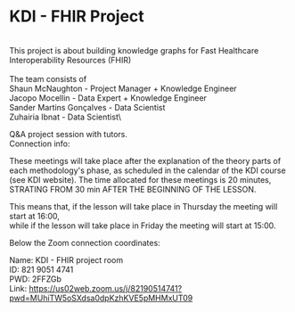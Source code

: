 # KDI - FHIR Project
\
This project is about building knowledge graphs for Fast Healthcare Interoperability Resources (FHIR)\
\
The team consists of\
Shaun McNaughton - Project Manager + Knowledge Engineer\
Jacopo Mocellin - Data Expert + Knowledge Engineer\
Sander Martins Gonçalves - Data Scientist\
Zuhairia Ibnat - Data Scientist\




Q&A project session with tutors.\
Connection info:

These meetings will take place after the explanation of the theory parts of each methodology's phase, as scheduled in the calendar of the KDI course (see KDI website). The time allocated for these meetings is 20 minutes, STRATING FROM 30 min AFTER THE BEGINNING OF THE LESSON.

This means that, if the lesson will take place in Thursday the meeting will start at 16:00,\
while if the lesson will take place in Friday the meeting will start at 15:00.

Below the Zoom connection coordinates:

Name: KDI - FHIR project room\
ID: 821 9051 4741 \
PWD: 2FFZGb\
Link: https://us02web.zoom.us/j/82190514741?pwd=MUhiTW5oSXdsa0dpKzhKVE5pMHMxUT09
